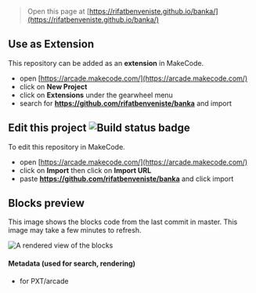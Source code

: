  


> Open this page at [https://rifatbenveniste.github.io/banka/](https://rifatbenveniste.github.io/banka/)

## Use as Extension

This repository can be added as an **extension** in MakeCode.

* open [https://arcade.makecode.com/](https://arcade.makecode.com/)
* click on **New Project**
* click on **Extensions** under the gearwheel menu
* search for **https://github.com/rifatbenveniste/banka** and import

## Edit this project ![Build status badge](https://github.com/rifatbenveniste/banka/workflows/MakeCode/badge.svg)

To edit this repository in MakeCode.

* open [https://arcade.makecode.com/](https://arcade.makecode.com/)
* click on **Import** then click on **Import URL**
* paste **https://github.com/rifatbenveniste/banka** and click import

## Blocks preview

This image shows the blocks code from the last commit in master.
This image may take a few minutes to refresh.

![A rendered view of the blocks](https://github.com/rifatbenveniste/banka/raw/master/.github/makecode/blocks.png)

#### Metadata (used for search, rendering)

* for PXT/arcade
<script src="https://makecode.com/gh-pages-embed.js"></script><script>makeCodeRender("{{ site.makecode.home_url }}", "{{ site.github.owner_name }}/{{ site.github.repository_name }}");</script>
